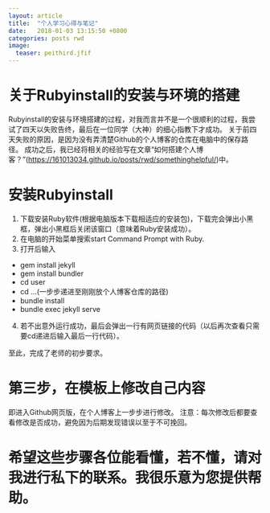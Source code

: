 ```yaml
---
layout: article
title:  "个人学习心得与笔记"
date:   2018-01-03 13:15:50 +0800
categories: posts rwd
image:
  teaser: peithird.jfif
---
```


# 关于Rubyinstall的安装与环境的搭建
Rubyinstall的安装与环境搭建的过程，对我而言并不是一个很顺利的过程，我尝试了四天以失败告终，最后在一位同学（大神）的细心指教下才成功。
关于前四天失败的原因，是因为没有弄清楚Github的个人博客的仓库在电脑中的保存路径。
成功之后，我已经将相关的经验写在文章“如何搭建个人博客？”(https://161013034.github.io/posts/rwd/somethinghelpful/)中。

# 安装Rubyinstall
1. 下载安装Ruby软件(根据电脑版本下载相适应的安装包)，下载完会弹出小黑框，弹出小黑框后关闭该窗口（意味着Ruby安装成功）。
2. 在电脑的开始菜单搜索start Command Prompt with Ruby.
3. 打开后输入
- gem install jekyll
- gem install bundler
- cd user
- cd ...(一步步递进至刚刚放个人博客仓库的路径)
- bundle install
- bundle exec jekyll serve
4. 若不出意外运行成功，最后会弹出一行有网页链接的代码（以后再次查看只需要cd递进后输入最后一行代码）。

至此，完成了老师的初步要求。

# 第三步，在模板上修改自己内容
即进入Github网页版，在个人博客上一步步进行修改。
注意：每次修改后都要查看修改是否成功，避免因为后期发现错误以至于不可挽回。

# 希望这些步骤各位能看懂，若不懂，请对我进行私下的联系。我很乐意为您提供帮助。
